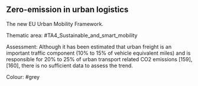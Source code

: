 ## Zero-emission in urban logistics
The new EU Urban Mobility Framework.

Thematic area: #TA4_Sustainable_and_smart_mobility

Assessment: Although it has been estimated that urban freight is an important traffic component (10% to 15% of vehicle equivalent miles) and is responsible for 20% to 25% of urban transport related CO2 emissions [159], [160], there is no sufficient data to assess the trend.

Colour: #grey